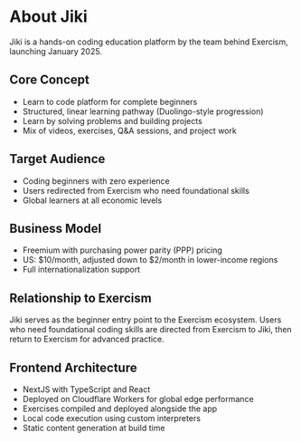 # About Jiki

Jiki is a hands-on coding education platform by the team behind Exercism, launching January 2025.

## Core Concept

- Learn to code platform for complete beginners
- Structured, linear learning pathway (Duolingo-style progression)
- Learn by solving problems and building projects
- Mix of videos, exercises, Q&A sessions, and project work

## Target Audience

- Coding beginners with zero experience
- Users redirected from Exercism who need foundational skills
- Global learners at all economic levels

## Business Model

- Freemium with purchasing power parity (PPP) pricing
- US: $10/month, adjusted down to $2/month in lower-income regions
- Full internationalization support

## Relationship to Exercism

Jiki serves as the beginner entry point to the Exercism ecosystem. Users who need foundational coding skills are directed from Exercism to Jiki, then return to Exercism for advanced practice.

## Frontend Architecture

- NextJS with TypeScript and React
- Deployed on Cloudflare Workers for global edge performance
- Exercises compiled and deployed alongside the app
- Local code execution using custom interpreters
- Static content generation at build time
